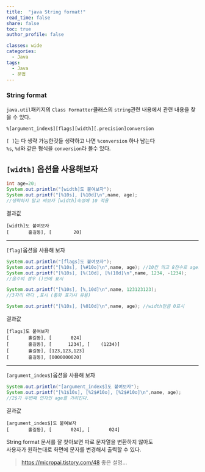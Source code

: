 ```yaml
---
title:  "java String format!"
read_time: false
share: false
toc: true
author_profile: false

classes: wide
categories:
  - Java
tags:
  - Java
  - 문법
---
```


### String format

`java.util`패키지의 `Class Formatter`클래스의 `string`관련 내용에서 관련 내용을 찾을 수 있다.  

```%[argument_index$][flags][width][.precision]conversion```  

`[ ]`는 다 생략 가능한것들 생략하고 나면 `%conversion` 하나 남는다  
`%s`, `%d`와 같은 형식을 `conversion`라 볼수 있다.   

`[width]` 옵션을 사용해보자  
---
```java
int age=20;
System.out.println("[width]도 붙여보자");
System.out.printf("[%10s], [%10d]\n",name, age);
//생략하지 말고 써보자 [width]속성에 10 적용
```

결과값  
```
[width]도 붙여보자
[       홀길동], [        20]
```
---

`[flag]`옵션을 사용해 보자 

```java
System.out.println("[flags]도 붙여보자");
System.out.printf("[%10s], [%#10o]\n",name, age); //10칸 띄고 8진수로 age표시
System.out.printf("[%10s], [%(10d], [%(10d]\n",name, 1234, -1234); 
//음수의 경우 ()안에 표시

System.out.printf("[%10s], [%,10d]\n",name, 123123123); 
//3자리 마다 ,표시 (통화 표기시 유용)

System.out.printf("[%10s], [%010d]\n",name, age); //width만큼 0표시
```

결과값  
```
[flags]도 붙여보자
[       홀길동], [       024]
[       홀길동], [      1234], [    (1234)]
[       홀길동], [123,123,123]
[       홀길동], [0000000020]
```

---

`[argument_index$]`옵션을 사용해 보자  
```java
System.out.println("[argument_index$]도 붙여보자");
System.out.printf("[%1$10s], [%2$#10o], [%2$#10o]\n",name, age);
//2$가 두번째 인자인 age를 가리킨다.
```

결과값  
```
[argument_index$]도 붙여보자
[       홀길동], [       024], [       024]
```
String format 문서를 잘 찾아보면 따로 문자열을 변환하지 않아도  
사용자가 원하는대로 화면에 문자를 변경해서 출력할 수 있다.  

> https://micropai.tistory.com/48 좋은 설명...